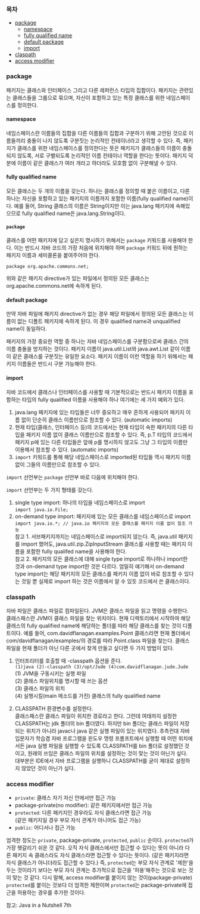 ### 목차
- [package](#package)
    - [namespace](#namespace)
    - [fully qualified name](#fully-qualified-name)
    - [default package](#default-package)
    - [import](#import)
- [claspath](#classpath)
- [access modifier](#access-modifier)

### package
패키지는 클래스와 인터페이스 그리고 다른 레퍼런스 타입의 집합이다.
패키지는 관련있는 클래스들을 그룹으로 묶으며, 자신이 포함하고 있는 특정 클래스를 위한 네임스페이스를 정의한다.

#### namespace
네임스페이스란 이름들의 집합을 다른 이름들의 집합과 구분하기 위해 고안된 것으로
이름들끼리 충돌이 나지 않도록 구분짓는 논리적인 컨테이너라고 생각할 수 있다.
즉, 패키지가 클래스를 위한 네임스페이스를 정의한다는 뜻은
패키지가 클래스들의 이름이 충돌되지 않도록, 서로 구별되도록 논리적인 이름 컨테이너 역할을 한다는 뜻이다.
패키지 덕분에 이름이 같은 클래스가 여러 개라고 하더라도 모호함 없이 구분해낼 수 있다. 

#### fully qualified name
모든 클래스는 두 개의 이름을 갖는다. 하나는 클래스를 정의할 때 붙은 이름이고,
다른 하나는 자신을 포함하고 있는 패키지의 이름까지 포함한 이름(fully qualified name)이다.
예를 들어, String 클래스의 이름은 String이지만 이는 java.lang 패키지에 속해있으므로
fully qualified name은 java.lang.String이다.

#### `package`
클래스를 어떤 패키지에 담고 싶은지 명시하기 위해서는 `package` 키워드를 사용해야 한다.
이는 반드시 자바 코드의 가장 처음에 위치해야 하며 `package` 키워드 뒤에
원하는 패키지 이름과 세미콜론을 붙여주어야 한다.

`package org.apache.commons.net;`

위와 같은 패키지 directive가 있는 파일에서 정의된 모든 클래스는 org.apache.commons.net에 속하게 된다.

#### default package
만약 자바 파일에 패키지 directive가 없는 경우 해당 파일에서 정의된 모든 클래스는 이름이 없는 디폴트 패키지에 속하게 된다.
이 경우 qualified name과 unqualified name이 동일하다.

패키지의 가장 중요한 역할 중 하나는 자바 네임스페이스를 구분함으로써 클래스 간의 이름 충돌을 방지하는 것이다.
패키지 이름이 java.util.List와 java.awt.List 같이 이름이 같은 클래스를 구분짓는 유일한 요소다.
패키지 이름이 이런 역할을 하기 위해서는 패키지 이름들은 반드시 구분 가능해야 한다.

#### import
자바 코드에서 클래스나 인터페이스를 사용할 때 기본적으로는 반드시 패키지 이름을 포함하는
타입의 fully qualified 이름을 사용해야 하나 여기에는 세 가지 예외가 있다.

1. java.lang 패키지에 있는 타입들은 너무 중요하고 매우 흔하게 사용되어 패키지 이름 없이
단순히 클래스 이름만으로 참조할 수 있다. (automatic imports)
2. 현재 타입(클래스, 인터페이스 등)의 코드에서는 현재 타입이 속한 패키지의 다른 타입을 패키지 이름 없이
클래스 이름만으로 참조할 수 있다. 즉, p.T 타입의 코드에서 패키지 p에 있는 다른 타입들은
앞에 p를 명시하지 않고도 그냥 그 타입의 이름만 이용해서 참조할 수 있다. (automatic imports)
3. `import` 키워드를 통해 해당 네임스페이스로 imported된 타입들 역시 패키지 이름 없이
그들의 이름만으로 참조할 수 있다.

`import` 선언부는 `package` 선언부 바로 다음에 위치해야 한다.

`import` 선언부는 두 가지 형태를 갖는다.
1. single type import: 하나의 타입을 네임스페이스로 import
<br>`import java.io.File;`
2. on-demand type import: 패키지에 있는 모든 클래스를 네임스페이스로 import
<br> `import java.io.*; // java.io 패키지의 모든 클래스를 패키지 이름 없이 참조 가능`
<br> 참고 1. 서브패키지까지는 네임스페이스로 import되지 않는다. 즉, java.util 패키지를
import 했어도, java.util.zip.ZipInputStream 클래스를 사용할 때는
패키지 이름을 포함한 fully qualifed name을 사용해야 한다.
<br> 참고 2. 패키지의 모든 클래스에 대해 single type import로 하나하나 import한 것과
on-demand type import한 것은 다르다. 엄밀히 얘기해서 on-demand type import는 해당 패키지의 모든 클래스를
패키지 이름 없이 바로 참조할 수 있다는 것일 뿐 실제로 import 하는 것은 이름에서 알 수 있듯 코드에서 쓴 클래스이다.
 
### classpath
자바 파일은 클래스 파일로 컴파일된다. JVM은 클래스 파일을 읽고 명령을 수행한다.
클래스패스란 JVM이 클래스 파일을 찾는 위치이다.
현재 디렉토리에서 시작하여 해당 클래스의 fully qualified name에 해당하는 폴더를 따라 해당 클래스를 찾는 것이 디폴트이다.
예를 들어, com.davidflanagan.examples.Point 클래스라면 현재 폴더에서
com/davidflanagan/examples/의 경로를 따라 Point.class 파일을 찾는다.
클래스 파일을 현재 폴더가 아닌 다른 곳에서 찾게 만들고 싶다면 두 가지 방법이 있다.

1. 인터프리터를 호출할 때 -classpath 옵션을 준다.  
`(1)java (2)-classpath (3)/opt/Jude (4)com.davidflanagan.jude.Jude`
<br> (1) JVM을 구동시키는 실행 파일
<br> (2) 클래스 파일위치를 명시할 때 쓰는 옵션
<br> (3) 클래스 파일의 위치
<br> (4) 실행시킬(main 메소드를 가진) 클래스의 fully qualified name

2. CLASSPATH 환경변수를 설정한다.
<br> 클래스패스란 클래스 파일이 위치한 경로라고 한다. 그런데 여태까지 설정한 CLASSPATH는 jdk 폴더의 bin 폴더였다.
하지만 bin 폴더는 클래스 파일이 저장되는 위치가 아니라 javac나 java 같은 실행 파일이 있는 위치였다.
추측컨대 자바 입문자가 학습겸 자바 프로그램을 윈도우 명령 프롬프트에서 실행할 때
어떤 위치에서든 java 실행 파일을 실행할 수 있도록 CLASSPATH를 bin 폴더로 설정했던 것이고,
원래의 쓰임은 클래스 파일의 위치를 설정하는 것이 맞는 것이 아닌가 싶다.
대부분은 IDE에서 자바 프로그램을 실행하니 CLASSPATH를 굳이 제대로 설정하지 않았던 것이 아닌가 싶다. 

### access modifier

* `private`: 클래스 자기 자신 안에서만 접근 가능
* package-private(no modifier): 같은 패키지에서만 접근 가능
* `protected`: 다른 패키지인 경우라도 자식 클래스라면 접근 가능
<br>(같은 패키지일 경우 부모 자식 관계가 아니어도 접근 가능)
* `public`: 어디서나 접근 가능

엄격한 정도는 `private`, package-private, `protected`, `public` 순이다.
`protected`가 가장 헷갈리기 쉬운 것 같다. 오직 자식 클래스에서만 접근할 수 있다는 뜻이 아니라
다른 패키지 속 클래스라도 자식 클래스라면 접근할 수 있다는 뜻이다. (같은 패키지라면 자식 클래스가 아니더라도 접근할 수 있다.)
즉, `protected`는 부모 자식 관계로 '제한'을 두는 것이라기 보다는
부모 자식 관계는 추가적으로 접근을 '허용'해주는 것으로 보는 것이 맞는 것 같다.
다시 말해, access modifier를 붙이지 않는 것이(package-private) `protected`를 붙이는 것보다 더 엄격한 제한이며
`protected`는 package-private에 접근을 허용하는 경우를 추가한 것이다.  

참고: Java in a Nutshell 7th